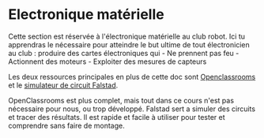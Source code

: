 # Electronique matérielle
Cette section est réservée à l'électronique matérielle au club robot. Ici tu apprendras le nécessaire pour atteindre le but ultime de tout électronicien au club : produire des cartes électroniques qui
	- Ne prennent pas feu
	- Actionnent des moteurs 
	- Exploiter des mesures de capteurs

Les deux ressources principales en plus de cette doc sont [Openclassrooms](https://openclassrooms.com/fr/courses/724810-lelectronique-de-zero) et le [simulateur de circuit Falstad](http://www.falstad.com/circuit/).

OpenClassrooms est plus complet, mais tout dans ce cours n'est pas nécessaire pour nous, ou trop développé. Falstad sert a simuler des circuits et tracer des résultats. Il est rapide et facile à utiliser pour tester et comprendre sans faire de montage.